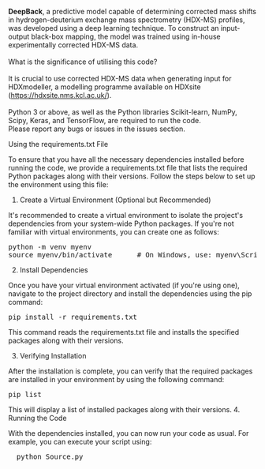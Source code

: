 <b>DeepBack</b>, a predictive model capable of determining corrected mass shifts in hydrogen-deuterium exchange mass spectrometry (HDX-MS) profiles, was developed using a deep learning technique. To construct an input-output black-box mapping, the model was trained using in-house experimentally corrected HDX-MS data. <br /><br />
What is the significance of utilising this code? <br />
<br /> It is crucial to use corrected HDX-MS data when generating input for HDXmodeller, a modelling programme available on HDXsite (https://hdxsite.nms.kcl.ac.uk/). <br /> <br /> Python 3 or above, as well as the Python libraries Scikit-learn, NumPy, Scipy, Keras, and TensorFlow, are required to run the code. 
<br> Please report any bugs or issues in the issues section.<br />

Using the requirements.txt File

To ensure that you have all the necessary dependencies installed before running the code, we provide a requirements.txt file that lists the required Python packages along with their versions. Follow the steps below to set up the environment using this file:
1. Create a Virtual Environment (Optional but Recommended)

It's recommended to create a virtual environment to isolate the project's dependencies from your system-wide Python packages. If you're not familiar with virtual environments, you can create one as follows:
<pre>python -m venv myenv
source myenv/bin/activate      # On Windows, use: myenv\Scripts\activate
</pre>



 2. Install Dependencies

Once you have your virtual environment activated (if you're using one), navigate to the project directory and install the dependencies using the pip command:

<pre>pip install -r requirements.txt
</pre>



This command reads the requirements.txt file and installs the specified packages along with their versions.

 3. Verifying Installation

After the installation is complete, you can verify that the required packages are installed in your environment by using the following command:

<pre>pip list
</pre>


This will display a list of installed packages along with their versions.
 4. Running the Code

With the dependencies installed, you can now run your code as usual. For example, you can execute your script using:

<pre>
  python Source.py
</pre>


